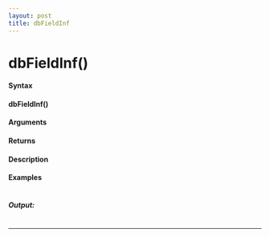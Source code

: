 ```yaml
---
layout: post
title: dbFieldInf
---
```


# dbFieldInf()


#### Syntax

#### dbFieldInf()

#### Arguments

#### Returns

#### Description

#### Examples

```

```

##### Output:

```

```

---